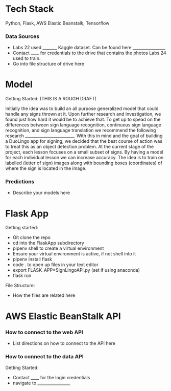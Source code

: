 # Tech Stack

Python, Flask, AWS Elastic Beanstalk, Tensorflow

### Data Sources

- Labs 22 used _______ Kaggle dataset. Can be found here ________________
- Contact ____ for credentials to the drive that contains the photos Labs 24 used to train.
- Go into file structure of drive here

# Model

Getting Started:
(THIS IS A ROUGH DRAFT)

Initially the idea was to build an all purpose generalized model that could handle any signs thrown at it. Upon further research and investigation, we found just how hard it would be to achieve that. To get up to spead on the differences between sign language recognition, continuous sign language recognition, and sign language translation we recommend the following research ________________________. With this in mind and the goal of building a DuoLingo app for signing, we decided that the best course of action was to treat this as an object detection problem. At the current stage of the project, each lesson focuses on a small subset of signs. By having a model for each individual lesson we can increase accuracy. The idea is to train on labelled (letter of sign) images along with bounding boxes (coordinates) of where the sign is located in the image.

### Predictions

- Describe your models here

# Flask App

Getting started:

- Git clone the repo
- cd into the FlaskApp subdirectory
- pipenv shell to create a virtual environment
- Ensure your virtual environment is active, if not shell into it
- pipenv install flask
- code . to open up files in your text editor
- export FLASK_APP=SignLingoAPI.py (set if using anaconda)
- flask run

File Structure:

- How the files are related here

# AWS Elastic BeanStalk API

### How to connect to the web API

- List directions on how to connect to the API here

### How to connect to the data API

Getting Started:

- Contact ____ for the login credentials
- navigate to ________________
